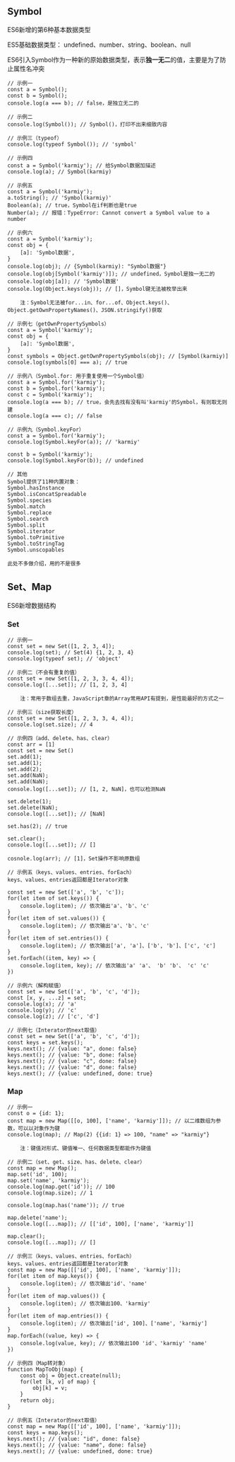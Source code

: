 ## Symbol

ES6新增的第6种基本数据类型

ES5基础数据类型： undefined、number、string、boolean、null

ES6引入Symbol作为一种新的原始数据类型，表示**独一无二**的值，主要是为了防止属性名冲突

    // 示例一
    const a = Symbol();
    const b = Symbol();
    console.log(a === b); // false，是独立无二的
    
    // 示例二
    console.log(Symbol()); // Symbol()，打印不出来细致内容
    
    // 示例三（typeof）
    console.log(typeof Symbol()); // 'symbol'
    
    // 示例四
    const a = Symbol('karmiy'); // 给Symbol数据加描述
    console.log(a); // Symbol(karmiy)
    
    // 示例五
    const a = Symbol('karmiy');
    a.toString(); // 'Symbol(karmiy)'
    Boolean(a); // true，Symbol在if判断也是true
    Number(a); // 报错：TypeError: Cannot convert a Symbol value to a number
    
    // 示例六
    const a = Symbol('karmiy');
    const obj = {
        [a]: 'Symbol数据',
    }
    console.log(obj); // {Symbol(karmiy): "Symbol数据"}
    console.log(obj[Symbol('karmiy')]); // undefined，Symbol是独一无二的
    console.log(obj[a]); // 'Symbol数据'
    console.log(Object.keys(obj)); // []，Symbol键无法被枚举出来
    
        注：Symbol无法被for...in、for...of、Object.keys()、Object.getOwnPropertyNames()、JSON.stringify()获取
        
    // 示例七（getOwnPropertySymbols）
    const a = Symbol('karmiy');
    const obj = {
        [a]: 'Symbol数据',
    }
    const symbols = Object.getOwnPropertySymbols(obj); // [Symbol(karmiy)]
    console.log(symbols[0] === a); // true
    
    // 示例八（Symbol.for: 用于重复使用一个Symbol值）
    const a = Symbol.for('karmiy');
    const b = Symbol.for('karmiy');
    const c = Symbol('karmiy');
    console.log(a === b); // true，会先去找有没有叫'karmiy'的Symbol，有则取无则建
    console.log(a === c); // false
    
    // 示例九（Symbol.keyFor）
    const a = Symbol.for('karmiy');
    console.log(Symbol.keyFor(a)); // 'karmiy'
    
    const b = Symbol('karmiy');
    console.log(Symbol.keyFor(b)); // undefined
    
    // 其他
    Symbol提供了11种内置对象：
    Symbol.hasInstance
    Symbol.isConcatSpreadable
    Symbol.species
    Symbol.match
    Symbol.replace
    Symbol.search
    Symbol.split
    Symbol.iterator
    Symbol.toPrimitive
    Symbol.toStringTag
    Symbol.unscopables
    
    此处不多做介绍，用的不是很多
    
## Set、Map

ES6新增数据结构

### Set

    // 示例一
    const set = new Set([1, 2, 3, 4]);
    console.log(set); // Set(4) {1, 2, 3, 4}
    console.log(typeof set); // 'object'
    
    // 示例二（不会有重复的值）
    const set = new Set([1, 2, 3, 3, 4, 4]);
    console.log([...set]); // [1, 2, 3, 4]
    
        注：常用于数组去重，JavaScript章的Array常用API有提到，是性能最好的方式之一
        
    // 示例三（size获取长度）
    const set = new Set([1, 2, 3, 3, 4, 4]);
    console.log(set.size); // 4
    
    // 示例四（add、delete、has、clear）
    const arr = [1]
    const set = new Set()
    set.add(1);
    set.add(1);
    set.add(2);
    set.add(NaN);
    set.add(NaN);
    console.log([...set]); // [1, 2, NaN]，也可以检测NaN
    
    set.delete(1);
    set.delete(NaN);
    console.log([...set]); // [NaN]
    
    set.has(2); // true
    
    set.clear();
    console.log([...set]); // []
    
    cosnole.log(arr); // [1]，Set操作不影响原数组
    
    // 示例五（keys、values、entries、forEach）
    keys、values、entries返回都是Iterator对象
    
    const set = new Set(['a', 'b', 'c']);
    for(let item of set.keys()) {
        console.log(item); // 依次输出'a'、'b'、'c'
    }
    for(let item of set.values()) {
        console.log(item); // 依次输出'a'、'b'、'c'
    }
    for(let item of set.entries()) {
        console.log(item); // 依次输出['a', 'a']、['b', 'b']、['c', 'c']
    }
    set.forEach((item, key) => {
        console.log(item, key); // 依次输出'a' 'a'、 'b' 'b'、 'c' 'c'
    })
    
    // 示例六（解构赋值）
    const set = new Set(['a', 'b', 'c', 'd']);
    const [x, y, ...z] = set;
    console.log(x); // 'a'
    console.log(y); // 'c'
    console.log(z); // ['c', 'd']
    
    // 示例七（Interator的next取值）
    const set = new Set(['a', 'b', 'c', 'd']);
    const keys = set.keys();
    keys.next(); // {value: "a", done: false}
    keys.next(); // {value: "b", done: false}
    keys.next(); // {value: "c", done: false}
    keys.next(); // {value: "d", done: false}
    keys.next(); // {value: undefined, done: true}
    
### Map

    // 示例一
    const o = {id: 1};
    const map = new Map([[o, 100], ['name', 'karmiy']]); // 以二维数组为参数，可以以对象作为键
    console.log(map); // Map(2) {{id: 1} => 100, "name" => "karmiy"}
    
        注：键值对形式、键值唯一、任何数据类型都能作为键值
        
    // 示例二（set、get、size、has、delete、clear）
    const map = new Map();
    map.set('id', 100);
    map.set('name', 'karmiy');
    console.log(map.get('id')); // 100
    console.log(map.size); // 1
    
    console.log(map.has('name')); // true
    
    map.delete('name');
    console.log([...map]); // [['id', 100], ['name', 'karmiy']]
    
    map.clear();
    console.log([...map]); // []
    
    // 示例三（keys、values、entries、forEach）
    keys、values、entries返回都是Iterator对象
    const map = new Map([['id', 100], ['name', 'karmiy']]);
    for(let item of map.keys()) {
        console.log(item); // 依次输出'id'、'name'
    }
    for(let item of map.values()) {
        console.log(item); // 依次输出100、'karmiy'
    }
    for(let item of map.entries()) {
        console.log(item); // 依次输出['id', 100]、['name', 'karmiy']
    }
    map.forEach((value, key) => {
        console.log(value, key); // 依次输出100 'id'、'karmiy' 'name'
    })
    
    // 示例四（Map转对象）
    function MapToObj(map) {
        const obj = Object.create(null);
        for(let [k, v] of map) {
            obj[k] = v;
        }
        return obj;
    }
    
    // 示例五（Interator的next取值）
    const map = new Map([['id', 100], ['name', 'karmiy']]);
    const keys = map.keys();
    keys.next(); // {value: "id", done: false}
    keys.next(); // {value: "name", done: false}
    keys.next(); // {value: undefined, done: true}
    
